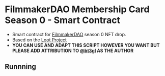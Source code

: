# FilmmakerDAO Membership Card Season 0 - Smart Contract

* Smart contract for [FilmmakerDAO](http://filmmakerdao.com/) season 0 NFT drop.
* Based on the [Loot Project](https://www.lootproject.com/)
* **YOU CAN USE AND ADAPT THIS SCRIPT HOWEVER YOU WANT BUT PLEASE ADD ATTRIBUTION TO [@bt3gl](https://twitter.com/bt3gl) AS THE AUTHOR**

## Runnning
